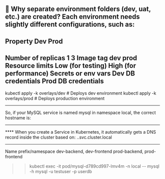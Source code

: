 📁 Why separate environment folders (dev, uat, etc.) are created?
Each environment needs slightly different configurations, such as:
------------------------------------------------------------------------------------------
Property	                            Dev	                Prod
------------------------------------------------------------------------------------------
Number of replicas	                    1	                3
Image tag	                            dev	                prod
Resource limits	Low                 (for testing)	        High (for performance)
Secrets or env vars	                Dev DB credentials	    Prod DB credentials
------------------------------------------------------------------------------------------

kubectl apply -k overlays/dev      # Deploys dev environment
kubectl apply -k overlays/prod     # Deploys production environment

___________________________________________________________________________________________
So, if your MySQL service is named mysql in namespace local, the correct hostname is:
___________________________________________________________________________________________
**** When you create a Service in Kubernetes, it automatically gets a DNS record inside the cluster based on:
<service-name>.<namespace>.svc.cluster.local
___________________________________________________________________________________________

Name prefix/namespace	dev-backend, dev-frontend	prod-backend, prod-frontend

>> kubectl exec -it pod/mysql-d789cd997-lmv4m -n local --  mysql -h mysql -u testuser -p userdb